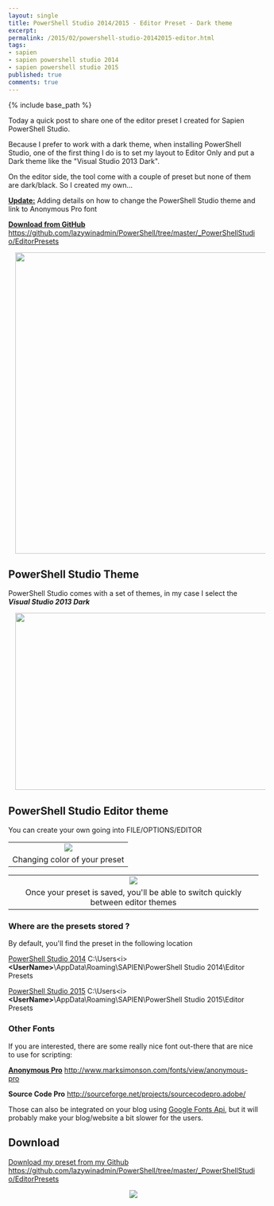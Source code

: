 ```yaml
---
layout: single
title: PowerShell Studio 2014/2015 - Editor Preset - Dark theme
excerpt: 
permalink: /2015/02/powershell-studio-20142015-editor.html
tags: 
- sapien
- sapien powershell studio 2014
- sapien powershell studio 2015
published: true
comments: true
---
```

{% include base_path %}

Today a quick post to share one of the editor preset I created for Sapien PowerShell Studio.

Because I prefer to work with a dark theme, when installing PowerShell Studio, one of the first thing I do is to set my layout to Editor Only and put a Dark theme like the "Visual Studio 2013 Dark".

On the editor side, the tool come with a couple of preset but none of them are dark/black.
So I created my own...

<b><u>Update:</u></b> Adding details on how to change the PowerShell Studio theme and link to Anonymous Pro font

<u><b>Download from GitHub</b></u>
<a href="https://github.com/lazywinadmin/PowerShell/tree/master/_PowerShellStudio/EditorPresets" target="_blank">https://github.com/lazywinadmin/PowerShell/tree/master/_PowerShellStudio/EditorPresets</a>

<div class="separator" style="clear: both; text-align: center;"><a href="{{ site.url }}/images/2015/20150204_PowerShell_Studio_20142015_-_Editor_Preset__Dark_theme/PowerShellStudio_EditorPreset_Black__1458837646__-919x871.png" imageanchor="1" style="margin-left: 1em; margin-right: 1em;"><img border="0" src="{{ site.url }}/images/2015/20150204_PowerShell_Studio_20142015_-_Editor_Preset__Dark_theme/PowerShellStudio_EditorPreset_Black__1458837646__-919x871.png" height="606" width="640" /></a></div>

## PowerShell Studio Theme

PowerShell Studio comes with a set of themes, in my case I select the <b><i>Visual Studio 2013 Dark</i></b>

<div class="separator" style="clear: both; text-align: center;"><a href="{{ site.url }}/images/2015/20150204_PowerShell_Studio_20142015_-_Editor_Preset__Dark_theme/2015-02-28_12-26-46__946352000__-872x486.png" imageanchor="1" style="margin-left: 1em; margin-right: 1em;"><img border="0" src="{{ site.url }}/images/2015/20150204_PowerShell_Studio_20142015_-_Editor_Preset__Dark_theme/2015-02-28_12-26-46__946352000__-872x486.png" height="356" width="640" /></a></div>

## PowerShell Studio Editor theme

You can create your own going into FILE/OPTIONS/EDITOR

<table align="center" cellpadding="0" cellspacing="0" class="tr-caption-container" style="margin-left: auto; margin-right: auto; text-align: center;"><tbody><tr><td style="text-align: center;"><a href="{{ site.url }}/images/2015/20150204_PowerShell_Studio_20142015_-_Editor_Preset__Dark_theme/PowerShellStudio-EditorPreset_Options_v3__726004878__-427x424.png" imageanchor="1" style="margin-left: auto; margin-right: auto;"><img border="0" src="{{ site.url }}/images/2015/20150204_PowerShell_Studio_20142015_-_Editor_Preset__Dark_theme/PowerShellStudio-EditorPreset_Options_v3__726004878__-427x424.png" /></a></td></tr><tr><td class="tr-caption" style="text-align: center;">Changing color of your preset</td></tr></tbody></table>
<table align="center" cellpadding="0" cellspacing="0" class="tr-caption-container" style="margin-left: auto; margin-right: auto; text-align: center;"><tbody><tr><td style="text-align: center;"><a href="{{ site.url }}/images/2015/20150204_PowerShell_Studio_20142015_-_Editor_Preset__Dark_theme/PowerShellStudio-EditorPreset_Options_v2__2062284198__-713x654.png" imageanchor="1" style="margin-left: auto; margin-right: auto;"><img border="0" src="{{ site.url }}/images/2015/20150204_PowerShell_Studio_20142015_-_Editor_Preset__Dark_theme/PowerShellStudio-EditorPreset_Options_v2__2062284198__-713x654.png" /></a></td></tr><tr><td class="tr-caption" style="text-align: center;">Once your preset is saved, you'll be able to switch quickly between editor themes</td></tr></tbody></table>

### Where are the presets stored ?

By default, you'll find the preset in the following location

<u>PowerShell Studio 2014</u>
C:\Users\<i><b>&lt;UserName&gt;</b></i>\AppData\Roaming\SAPIEN\PowerShell Studio 2014\Editor Presets

<u>PowerShell Studio 2015</u>
C:\Users\<i><b>&lt;UserName&gt;</b></i>\AppData\Roaming\SAPIEN\PowerShell Studio 2015\Editor Presets

### Other Fonts

If you are interested, there are some really nice font out-there that are nice to use for scripting:

<b><u>Anonymous Pro</u></b>
http://www.marksimonson.com/fonts/view/anonymous-pro

<b>Source Code Pro</b>
http://sourceforge.net/projects/sourcecodepro.adobe/


Those can also be integrated on your blog using <a href="https://www.google.com/fonts#UsePlace:use/Collection:Anonymous+Pro" target="_blank">Google Fonts Api</a>, but it will probably make your blog/website a bit slower for the users.

## Download

<u>Download my preset from my Github</u>
<a href="https://github.com/lazywinadmin/PowerShell/tree/master/_PowerShellStudio/EditorPresets" target="_blank">https://github.com/lazywinadmin/PowerShell/tree/master/_PowerShellStudio/EditorPresets</a>

<div class="separator" style="clear: both; text-align: center;"><a href="{{ site.url }}/images/2015/20150204_PowerShell_Studio_20142015_-_Editor_Preset__Dark_theme/2015-02-28_12-31-58__1912926846__-616x330.png" imageanchor="1" style="margin-left: 1em; margin-right: 1em;"><img border="0" src="{{ site.url }}/images/2015/20150204_PowerShell_Studio_20142015_-_Editor_Preset__Dark_theme/2015-02-28_12-31-58__1912926846__-616x330.png" /></a></div>